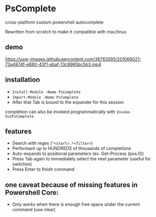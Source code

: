 # PsComplete
cross-platform custom powershell autocomplete

Rewritten from scratch to make it compatible with mac/linux

## demo  

https://user-images.githubusercontent.com/36763595/201066021-73a4874f-e880-43f1-abaf-13c8965bc5b3.mp4


## installation

- `Install-Module -Name PsComplete`
- `Import-Module -Name PsComplete`
- After that Tab is bound to the expander for this session

completion can also be invoked programmatically with `Invoke-GuiPsComplete`


## features

- Search with regex (`^<start>.*<filter>`)
- Performant up to HUNDREDS of thousands of completions
- Auto-expands to positional parameters (ex. Get-Process (pos.0))
- Press Tab again to immediately select the next parameter (useful for switches)
- Press Enter to finish command

## one caveat because of missing features in Powershell Core:

- Only works when there is enough free space under the current command (use clear)

<!-- 
- the color Black does not exist in windows, it's the background color. however it does exist on linux
- blank color (-1) only exists on linux, throws an exception on windows
- the coordinate systems of linux pwsh and windows are different (windows coordinates are -1)
- there is no way to access the buffer on linux, but it can be overridden with a new array which is destructive to previous screen contents
- there is no way to fill a rectangle on linux using SetBufferContents 
-->


